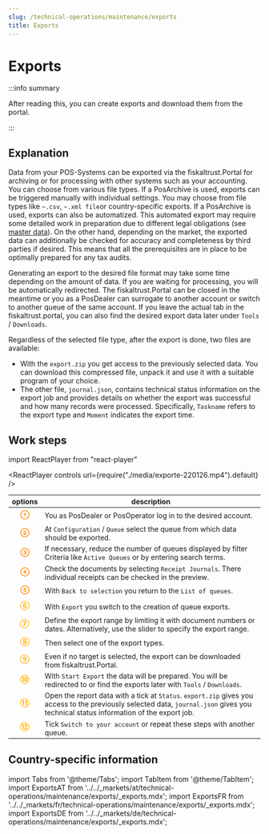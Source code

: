 ```yaml
---
slug: /technical-operations/maintenance/exports
title: Exports
---
```

# Exports

:::info summary

After reading this, you can create exports and download them from the portal.

:::

## Explanation

Data from your POS-Systems can be exported via the fiskaltrust.Portal for archiving or for processing with other systems such as your accounting. 
You can choose from various file types. If a PosArchive is used, exports can be triggered manually with individual settings. You may choose from file types like `~.csv`, `~.xml file`or country-specific exports. If a PosArchive is used, exports can also be automatized. This automated export may require some detailed work in preparation due to different legal obligations (see [master data](../getting-started/operator-onboarding/master-data)). On the other hand, depending on the market, the exported data can additionally be checked for accuracy and completeness by third parties if desired. This means that all the prerequisites are in place to be optimally prepared for any tax audits. 

Generating an export to the desired file format may take some time depending on the amount of data. If you are waiting for processing, you will be automatically redirected. The fiskaltrust.Portal can be closed in the meantime or you as a PosDealer can surrogate to another account or switch to another queue of the same account. If you leave the actual tab in the fiskaltrust.portal, you can also find the desired export data later under `Tools` / `Downloads`.  

Regardless of the selected file type, after the export is done, two files are available:
* With the `export.zip` you get access to the previously selected data. You can download this compressed file, unpack it and use it with a suitable program of your choice.  
* The other file, `journal.json`, contains technical status information on the export job and provides details on whether the export was successful and how many records were processed. Specifically, `Taskname` refers to the export type and `Moment` indicates the export time.

## Work steps

import ReactPlayer from "react-player"

<ReactPlayer controls url={require("./media/exporte-220126.mp4").default} /><br />

| options | description                                                                                                                |
|:----------------------:|-------------------------------------------------------------------------------------------------------------------------------------|
|![Number 1](../../images/Numbers/circle-1o.png)| You as PosDealer or PosOperator log in to the desired account.  |
|![Number 2](../../images/Numbers/circle-2o.png)| At `Configuration` / `Queue` select the queue from which data should be exported.  |
|![Number 3](../../images/Numbers/circle-3o.png)| If necessary, reduce the number of queues displayed by filter Criteria like `Active Queues` or by entering search terms.|
|![Number 4](../../images/Numbers/circle-4o.png)| Check the documents by selecting `Receipt Journals`. There individual receipts can be checked in the preview.  |
|![Number 5](../../images/Numbers/circle-5o.png)| With `Back to selection` you return to the `List of queues`.  |
|![Number 6](../../images/Numbers/circle-6o.png)| With `Export` you switch to the creation of queue exports.  |
|![Number 7](../../images/Numbers/circle-7o.png)| Define the export range by limiting it with document numbers or dates. Alternatively, use the slider to specify the export range. |
|![Number 8](../../images/Numbers/circle-8o.png)| Then select one of the export types. |
|![Number 9](../../images/Numbers/circle-9o.png)| Even if no target is selected, the export can be downloaded from fiskaltrust.Portal. |
|![Number 10](../../images/Numbers/circle-10o.png)|With `Start Export` the data will be prepared. You will be redirected to or find the exports later with `Tools` / `Downloads`. |
|![Number 11](../../images/Numbers/circle-11o.png)|Open the report data with a tick at `Status`. `export.zip` gives you access to the previously selected data, `journal.json` gives you technical status information of the export job. |
|![Number 12](../../images/Numbers/circle-12o.png)| Tick `Switch to your account` or repeat these steps with another queue. |

## Country-specific information

import Tabs from '@theme/Tabs';
import TabItem from '@theme/TabItem';
import ExportsAT from '../../_markets/at/technical-operations/maintenance/exports/_exports.mdx';
import ExportsFR from '../../_markets/fr/technical-operations/maintenance/exports/_exports.mdx';
import ExportsDE from '../../_markets/de/technical-operations/maintenance/exports/_exports.mdx';

<Tabs groupId="market">

  <TabItem value="AT" label="Austria">
    <ExportsAT />
  </TabItem>

  <TabItem value="FR" label="France">
    <ExportsFR />
  </TabItem>

  <TabItem value="DE" label="Germany">
    <ExportsDE />
  </TabItem>

</Tabs>